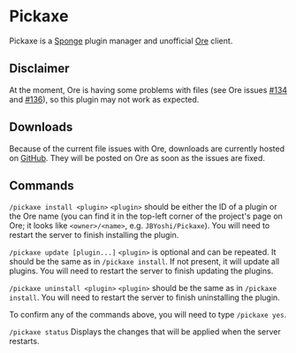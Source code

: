 # Pickaxe
Pickaxe is a [Sponge](https://www.spongepowered.org) plugin manager and unofficial [Ore](https://ore-staging.spongepowered.org) client.

## Disclaimer
At the moment, Ore is having some problems with files (see Ore issues [#134](https://github.com/SpongePowered/Ore/issues/134) and [#136](https://github.com/SpongePowered/Ore/issues/136)), so this plugin may not work as expected.

## Downloads
Because of the current file issues with Ore, downloads are currently hosted on [GitHub](https://github.com/JBYoshi/Pickaxe/releases). They will be posted on Ore as soon as the issues are fixed.

## Commands
`/pickaxe install <plugin>`
`<plugin>` should be either the ID of a plugin or the Ore name (you can find it in the top-left corner of the project's page on Ore; it looks like `<owner>/<name>`, e.g. `JBYoshi/Pickaxe`). You will need to restart the server to finish installing the plugin.

`/pickaxe update [plugin...]`
`<plugin>` is optional and can be repeated. It should be the same as in `/pickaxe install`. If not present, it will update all plugins. You will need to restart the server to finish updating the plugins.

`/pickaxe uninstall <plugin>`
`<plugin>` should be the same as in `/pickaxe install`. You will need to restart the server to finish uninstalling the plugin.

To confirm any of the commands above, you will need to type `/pickaxe yes`.

`/pickaxe status`
Displays the changes that will be applied when the server restarts.
